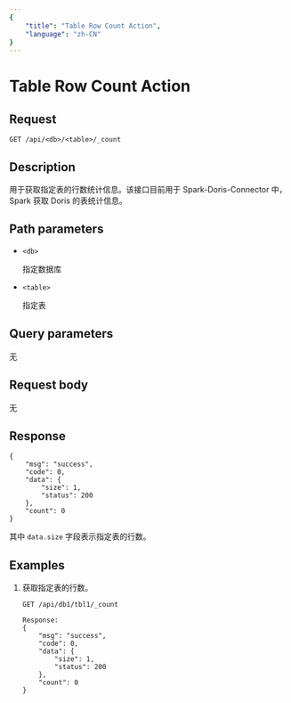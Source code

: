 ```yaml
---
{
    "title": "Table Row Count Action",
    "language": "zh-CN"
}
---
```


# Table Row Count Action

## Request

`GET /api/<db>/<table>/_count`

## Description

用于获取指定表的行数统计信息。该接口目前用于 Spark-Doris-Connector 中，Spark 获取 Doris 的表统计信息。
    
## Path parameters

* `<db>`

    指定数据库

* `<table>`

    指定表

## Query parameters

无

## Request body

无

## Response

```
{
	"msg": "success",
	"code": 0,
	"data": {
		"size": 1,
		"status": 200
	},
	"count": 0
}
```

其中 `data.size` 字段表示指定表的行数。
    
## Examples

1. 获取指定表的行数。

    ```
    GET /api/db1/tbl1/_count
    
    Response:
    {
    	"msg": "success",
    	"code": 0,
    	"data": {
    		"size": 1,
    		"status": 200
    	},
    	"count": 0
    }
    ```
